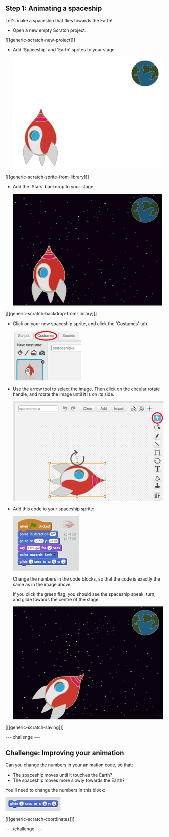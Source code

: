 ## Step 1: Animating a spaceship

Let's make a spaceship that flies towards the Earth!

+ Open a new empty Scratch project.

[[[generic-scratch-new-project]]]

+ Add 'Spaceship' and 'Earth' sprites to your stage.

    ![Spaceship and Earth sprites](images/space-sprites.png)

[[[generic-scratch-sprite-from-library]]]

+ Add the 'Stars' backdrop to your stage.

    ![A space backdrop](images/space-backdrop.png)

[[[generic-scratch-backdrop-from-library]]]

+ Click on your new spaceship sprite, and click the 'Costumes' tab.

	![Sprite costume](images/space-costume.png)

+ Use the arrow tool to select the image. Then click on the circular rotate handle, and rotate the image until it is on its side.

    ![Rotating a costume](images/space-rotate.png)

+ Add this code to your spaceship sprite:

    ![Spaceship code](images/space-animate.png)

    Change the numbers in the code blocks, so that the code is exactly the same as in the image above.

    If you click the green flag, you should see the spaceship speak, turn, and glide towards the centre of the stage.

    ![Testing a spaceship animation](images/space-animate-stage.png)

[[[generic-scratch-saving]]]

--- challenge ---
## Challenge: Improving your animation
Can you change the numbers in your animation code, so that:

+ The spaceship moves until it touches the Earth?
+ The spaceship moves more slowly towards the Earth?

You'll need to change the numbers in this block:

![Glide block](images/space-glide.png)

[[[generic-scratch-coordinates]]]

--- /challenge ---
